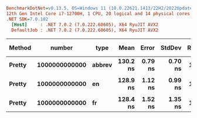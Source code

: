 ``` ini

BenchmarkDotNet=v0.13.5, OS=Windows 11 (10.0.22621.1413/22H2/2022Update/SunValley2)
12th Gen Intel Core i7-12700H, 1 CPU, 20 logical and 14 physical cores
.NET SDK=7.0.102
  [Host]     : .NET 7.0.2 (7.0.222.60605), X64 RyuJIT AVX2
  DefaultJob : .NET 7.0.2 (7.0.222.60605), X64 RyuJIT AVX2


```
| Method |        number |   type |     Mean |   Error |  StdDev | Ratio |   Gen0 | Allocated | Alloc Ratio |
|------- |-------------- |------- |---------:|--------:|--------:|------:|-------:|----------:|------------:|
| **Pretty** | **1000000000000** | **abbrev** | **130.2 ns** | **0.79 ns** | **0.70 ns** |  **1.00** | **0.0007** |     **208 B** |        **1.00** |
|        |               |        |          |         |         |       |        |           |             |
| **Pretty** | **1000000000000** |     **en** | **128.9 ns** | **1.12 ns** | **0.99 ns** |  **1.00** | **0.0007** |     **208 B** |        **1.00** |
|        |               |        |          |         |         |       |        |           |             |
| **Pretty** | **1000000000000** |     **fr** | **128.4 ns** | **1.52 ns** | **1.35 ns** |  **1.00** | **0.0007** |     **208 B** |        **1.00** |
